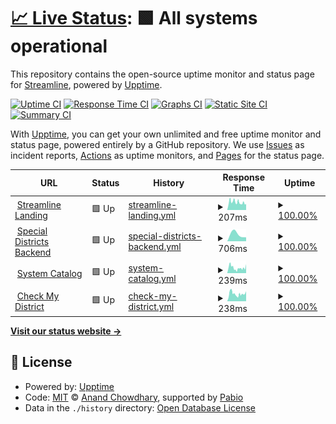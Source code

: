 # [📈 Live Status](https://status.getstreamline.net): <!--live status--> **🟩 All systems operational**

This repository contains the open-source uptime monitor and status page for [Streamline](https://status.getstreamline.net), powered by [Upptime](https://github.com/upptime/upptime).

[![Uptime CI](https://github.com/getstreamline/upptime/workflows/Uptime%20CI/badge.svg)](https://github.com/getstreamline/upptime/actions?query=workflow%3A%22Uptime+CI%22)
[![Response Time CI](https://github.com/getstreamline/upptime/workflows/Response%20Time%20CI/badge.svg)](https://github.com/getstreamline/upptime/actions?query=workflow%3A%22Response+Time+CI%22)
[![Graphs CI](https://github.com/getstreamline/upptime/workflows/Graphs%20CI/badge.svg)](https://github.com/getstreamline/upptime/actions?query=workflow%3A%22Graphs+CI%22)
[![Static Site CI](https://github.com/getstreamline/upptime/workflows/Static%20Site%20CI/badge.svg)](https://github.com/getstreamline/upptime/actions?query=workflow%3A%22Static+Site+CI%22)
[![Summary CI](https://github.com/getstreamline/upptime/workflows/Summary%20CI/badge.svg)](https://github.com/getstreamline/upptime/actions?query=workflow%3A%22Summary+CI%22)

With [Upptime](https://upptime.js.org), you can get your own unlimited and free uptime monitor and status page, powered entirely by a GitHub repository. We use [Issues](https://github.com/getstreamline/upptime/issues) as incident reports, [Actions](https://github.com/getstreamline/upptime/actions) as uptime monitors, and [Pages](https://status.getstreamline.net) for the status page.

<!--start: status pages-->
<!-- This summary is generated by Upptime (https://github.com/upptime/upptime) -->
<!-- Do not edit this manually, your changes will be overwritten -->
<!-- prettier-ignore -->
| URL | Status | History | Response Time | Uptime |
| --- | ------ | ------- | ------------- | ------ |
| <img alt="" src="https://icons.duckduckgo.com/ip3/www.getstreamline.com.ico" height="13"> [Streamline Landing](https://www.getstreamline.com) | 🟩 Up | [streamline-landing.yml](https://github.com/getstreamline/upptime/commits/HEAD/history/streamline-landing.yml) | <details><summary><img alt="Response time graph" src="./graphs/streamline-landing/response-time-week.png" height="20"> 207ms</summary><br><a href="https://status.getstreamline.net/history/streamline-landing"><img alt="Response time 200" src="https://img.shields.io/endpoint?url=https%3A%2F%2Fraw.githubusercontent.com%2Fgetstreamline%2Fupptime%2FHEAD%2Fapi%2Fstreamline-landing%2Fresponse-time.json"></a><br><a href="https://status.getstreamline.net/history/streamline-landing"><img alt="24-hour response time 128" src="https://img.shields.io/endpoint?url=https%3A%2F%2Fraw.githubusercontent.com%2Fgetstreamline%2Fupptime%2FHEAD%2Fapi%2Fstreamline-landing%2Fresponse-time-day.json"></a><br><a href="https://status.getstreamline.net/history/streamline-landing"><img alt="7-day response time 207" src="https://img.shields.io/endpoint?url=https%3A%2F%2Fraw.githubusercontent.com%2Fgetstreamline%2Fupptime%2FHEAD%2Fapi%2Fstreamline-landing%2Fresponse-time-week.json"></a><br><a href="https://status.getstreamline.net/history/streamline-landing"><img alt="30-day response time 200" src="https://img.shields.io/endpoint?url=https%3A%2F%2Fraw.githubusercontent.com%2Fgetstreamline%2Fupptime%2FHEAD%2Fapi%2Fstreamline-landing%2Fresponse-time-month.json"></a><br><a href="https://status.getstreamline.net/history/streamline-landing"><img alt="1-year response time 200" src="https://img.shields.io/endpoint?url=https%3A%2F%2Fraw.githubusercontent.com%2Fgetstreamline%2Fupptime%2FHEAD%2Fapi%2Fstreamline-landing%2Fresponse-time-year.json"></a></details> | <details><summary><a href="https://status.getstreamline.net/history/streamline-landing">100.00%</a></summary><a href="https://status.getstreamline.net/history/streamline-landing"><img alt="All-time uptime 100.00%" src="https://img.shields.io/endpoint?url=https%3A%2F%2Fraw.githubusercontent.com%2Fgetstreamline%2Fupptime%2FHEAD%2Fapi%2Fstreamline-landing%2Fuptime.json"></a><br><a href="https://status.getstreamline.net/history/streamline-landing"><img alt="24-hour uptime 100.00%" src="https://img.shields.io/endpoint?url=https%3A%2F%2Fraw.githubusercontent.com%2Fgetstreamline%2Fupptime%2FHEAD%2Fapi%2Fstreamline-landing%2Fuptime-day.json"></a><br><a href="https://status.getstreamline.net/history/streamline-landing"><img alt="7-day uptime 100.00%" src="https://img.shields.io/endpoint?url=https%3A%2F%2Fraw.githubusercontent.com%2Fgetstreamline%2Fupptime%2FHEAD%2Fapi%2Fstreamline-landing%2Fuptime-week.json"></a><br><a href="https://status.getstreamline.net/history/streamline-landing"><img alt="30-day uptime 100.00%" src="https://img.shields.io/endpoint?url=https%3A%2F%2Fraw.githubusercontent.com%2Fgetstreamline%2Fupptime%2FHEAD%2Fapi%2Fstreamline-landing%2Fuptime-month.json"></a><br><a href="https://status.getstreamline.net/history/streamline-landing"><img alt="1-year uptime 100.00%" src="https://img.shields.io/endpoint?url=https%3A%2F%2Fraw.githubusercontent.com%2Fgetstreamline%2Fupptime%2FHEAD%2Fapi%2Fstreamline-landing%2Fuptime-year.json"></a></details>
| <img alt="" src="https://icons.duckduckgo.com/ip3/production.getstreamline.net.ico" height="13"> [Special Districts Backend](https://production.getstreamline.net) | 🟩 Up | [special-districts-backend.yml](https://github.com/getstreamline/upptime/commits/HEAD/history/special-districts-backend.yml) | <details><summary><img alt="Response time graph" src="./graphs/special-districts-backend/response-time-week.png" height="20"> 706ms</summary><br><a href="https://status.getstreamline.net/history/special-districts-backend"><img alt="Response time 706" src="https://img.shields.io/endpoint?url=https%3A%2F%2Fraw.githubusercontent.com%2Fgetstreamline%2Fupptime%2FHEAD%2Fapi%2Fspecial-districts-backend%2Fresponse-time.json"></a><br><a href="https://status.getstreamline.net/history/special-districts-backend"><img alt="24-hour response time 586" src="https://img.shields.io/endpoint?url=https%3A%2F%2Fraw.githubusercontent.com%2Fgetstreamline%2Fupptime%2FHEAD%2Fapi%2Fspecial-districts-backend%2Fresponse-time-day.json"></a><br><a href="https://status.getstreamline.net/history/special-districts-backend"><img alt="7-day response time 706" src="https://img.shields.io/endpoint?url=https%3A%2F%2Fraw.githubusercontent.com%2Fgetstreamline%2Fupptime%2FHEAD%2Fapi%2Fspecial-districts-backend%2Fresponse-time-week.json"></a><br><a href="https://status.getstreamline.net/history/special-districts-backend"><img alt="30-day response time 706" src="https://img.shields.io/endpoint?url=https%3A%2F%2Fraw.githubusercontent.com%2Fgetstreamline%2Fupptime%2FHEAD%2Fapi%2Fspecial-districts-backend%2Fresponse-time-month.json"></a><br><a href="https://status.getstreamline.net/history/special-districts-backend"><img alt="1-year response time 706" src="https://img.shields.io/endpoint?url=https%3A%2F%2Fraw.githubusercontent.com%2Fgetstreamline%2Fupptime%2FHEAD%2Fapi%2Fspecial-districts-backend%2Fresponse-time-year.json"></a></details> | <details><summary><a href="https://status.getstreamline.net/history/special-districts-backend">100.00%</a></summary><a href="https://status.getstreamline.net/history/special-districts-backend"><img alt="All-time uptime 100.00%" src="https://img.shields.io/endpoint?url=https%3A%2F%2Fraw.githubusercontent.com%2Fgetstreamline%2Fupptime%2FHEAD%2Fapi%2Fspecial-districts-backend%2Fuptime.json"></a><br><a href="https://status.getstreamline.net/history/special-districts-backend"><img alt="24-hour uptime 100.00%" src="https://img.shields.io/endpoint?url=https%3A%2F%2Fraw.githubusercontent.com%2Fgetstreamline%2Fupptime%2FHEAD%2Fapi%2Fspecial-districts-backend%2Fuptime-day.json"></a><br><a href="https://status.getstreamline.net/history/special-districts-backend"><img alt="7-day uptime 100.00%" src="https://img.shields.io/endpoint?url=https%3A%2F%2Fraw.githubusercontent.com%2Fgetstreamline%2Fupptime%2FHEAD%2Fapi%2Fspecial-districts-backend%2Fuptime-week.json"></a><br><a href="https://status.getstreamline.net/history/special-districts-backend"><img alt="30-day uptime 100.00%" src="https://img.shields.io/endpoint?url=https%3A%2F%2Fraw.githubusercontent.com%2Fgetstreamline%2Fupptime%2FHEAD%2Fapi%2Fspecial-districts-backend%2Fuptime-month.json"></a><br><a href="https://status.getstreamline.net/history/special-districts-backend"><img alt="1-year uptime 100.00%" src="https://img.shields.io/endpoint?url=https%3A%2F%2Fraw.githubusercontent.com%2Fgetstreamline%2Fupptime%2FHEAD%2Fapi%2Fspecial-districts-backend%2Fuptime-year.json"></a></details>
| <img alt="" src="https://icons.duckduckgo.com/ip3/www.systemcatalog.net.ico" height="13"> [System Catalog](https://www.systemcatalog.net) | 🟩 Up | [system-catalog.yml](https://github.com/getstreamline/upptime/commits/HEAD/history/system-catalog.yml) | <details><summary><img alt="Response time graph" src="./graphs/system-catalog/response-time-week.png" height="20"> 239ms</summary><br><a href="https://status.getstreamline.net/history/system-catalog"><img alt="Response time 231" src="https://img.shields.io/endpoint?url=https%3A%2F%2Fraw.githubusercontent.com%2Fgetstreamline%2Fupptime%2FHEAD%2Fapi%2Fsystem-catalog%2Fresponse-time.json"></a><br><a href="https://status.getstreamline.net/history/system-catalog"><img alt="24-hour response time 162" src="https://img.shields.io/endpoint?url=https%3A%2F%2Fraw.githubusercontent.com%2Fgetstreamline%2Fupptime%2FHEAD%2Fapi%2Fsystem-catalog%2Fresponse-time-day.json"></a><br><a href="https://status.getstreamline.net/history/system-catalog"><img alt="7-day response time 239" src="https://img.shields.io/endpoint?url=https%3A%2F%2Fraw.githubusercontent.com%2Fgetstreamline%2Fupptime%2FHEAD%2Fapi%2Fsystem-catalog%2Fresponse-time-week.json"></a><br><a href="https://status.getstreamline.net/history/system-catalog"><img alt="30-day response time 231" src="https://img.shields.io/endpoint?url=https%3A%2F%2Fraw.githubusercontent.com%2Fgetstreamline%2Fupptime%2FHEAD%2Fapi%2Fsystem-catalog%2Fresponse-time-month.json"></a><br><a href="https://status.getstreamline.net/history/system-catalog"><img alt="1-year response time 231" src="https://img.shields.io/endpoint?url=https%3A%2F%2Fraw.githubusercontent.com%2Fgetstreamline%2Fupptime%2FHEAD%2Fapi%2Fsystem-catalog%2Fresponse-time-year.json"></a></details> | <details><summary><a href="https://status.getstreamline.net/history/system-catalog">100.00%</a></summary><a href="https://status.getstreamline.net/history/system-catalog"><img alt="All-time uptime 100.00%" src="https://img.shields.io/endpoint?url=https%3A%2F%2Fraw.githubusercontent.com%2Fgetstreamline%2Fupptime%2FHEAD%2Fapi%2Fsystem-catalog%2Fuptime.json"></a><br><a href="https://status.getstreamline.net/history/system-catalog"><img alt="24-hour uptime 100.00%" src="https://img.shields.io/endpoint?url=https%3A%2F%2Fraw.githubusercontent.com%2Fgetstreamline%2Fupptime%2FHEAD%2Fapi%2Fsystem-catalog%2Fuptime-day.json"></a><br><a href="https://status.getstreamline.net/history/system-catalog"><img alt="7-day uptime 100.00%" src="https://img.shields.io/endpoint?url=https%3A%2F%2Fraw.githubusercontent.com%2Fgetstreamline%2Fupptime%2FHEAD%2Fapi%2Fsystem-catalog%2Fuptime-week.json"></a><br><a href="https://status.getstreamline.net/history/system-catalog"><img alt="30-day uptime 100.00%" src="https://img.shields.io/endpoint?url=https%3A%2F%2Fraw.githubusercontent.com%2Fgetstreamline%2Fupptime%2FHEAD%2Fapi%2Fsystem-catalog%2Fuptime-month.json"></a><br><a href="https://status.getstreamline.net/history/system-catalog"><img alt="1-year uptime 100.00%" src="https://img.shields.io/endpoint?url=https%3A%2F%2Fraw.githubusercontent.com%2Fgetstreamline%2Fupptime%2FHEAD%2Fapi%2Fsystem-catalog%2Fuptime-year.json"></a></details>
| <img alt="" src="https://icons.duckduckgo.com/ip3/www.checkmydistrict.org.ico" height="13"> [Check My District](https://www.checkmydistrict.org/) | 🟩 Up | [check-my-district.yml](https://github.com/getstreamline/upptime/commits/HEAD/history/check-my-district.yml) | <details><summary><img alt="Response time graph" src="./graphs/check-my-district/response-time-week.png" height="20"> 238ms</summary><br><a href="https://status.getstreamline.net/history/check-my-district"><img alt="Response time 234" src="https://img.shields.io/endpoint?url=https%3A%2F%2Fraw.githubusercontent.com%2Fgetstreamline%2Fupptime%2FHEAD%2Fapi%2Fcheck-my-district%2Fresponse-time.json"></a><br><a href="https://status.getstreamline.net/history/check-my-district"><img alt="24-hour response time 230" src="https://img.shields.io/endpoint?url=https%3A%2F%2Fraw.githubusercontent.com%2Fgetstreamline%2Fupptime%2FHEAD%2Fapi%2Fcheck-my-district%2Fresponse-time-day.json"></a><br><a href="https://status.getstreamline.net/history/check-my-district"><img alt="7-day response time 238" src="https://img.shields.io/endpoint?url=https%3A%2F%2Fraw.githubusercontent.com%2Fgetstreamline%2Fupptime%2FHEAD%2Fapi%2Fcheck-my-district%2Fresponse-time-week.json"></a><br><a href="https://status.getstreamline.net/history/check-my-district"><img alt="30-day response time 234" src="https://img.shields.io/endpoint?url=https%3A%2F%2Fraw.githubusercontent.com%2Fgetstreamline%2Fupptime%2FHEAD%2Fapi%2Fcheck-my-district%2Fresponse-time-month.json"></a><br><a href="https://status.getstreamline.net/history/check-my-district"><img alt="1-year response time 234" src="https://img.shields.io/endpoint?url=https%3A%2F%2Fraw.githubusercontent.com%2Fgetstreamline%2Fupptime%2FHEAD%2Fapi%2Fcheck-my-district%2Fresponse-time-year.json"></a></details> | <details><summary><a href="https://status.getstreamline.net/history/check-my-district">100.00%</a></summary><a href="https://status.getstreamline.net/history/check-my-district"><img alt="All-time uptime 100.00%" src="https://img.shields.io/endpoint?url=https%3A%2F%2Fraw.githubusercontent.com%2Fgetstreamline%2Fupptime%2FHEAD%2Fapi%2Fcheck-my-district%2Fuptime.json"></a><br><a href="https://status.getstreamline.net/history/check-my-district"><img alt="24-hour uptime 100.00%" src="https://img.shields.io/endpoint?url=https%3A%2F%2Fraw.githubusercontent.com%2Fgetstreamline%2Fupptime%2FHEAD%2Fapi%2Fcheck-my-district%2Fuptime-day.json"></a><br><a href="https://status.getstreamline.net/history/check-my-district"><img alt="7-day uptime 100.00%" src="https://img.shields.io/endpoint?url=https%3A%2F%2Fraw.githubusercontent.com%2Fgetstreamline%2Fupptime%2FHEAD%2Fapi%2Fcheck-my-district%2Fuptime-week.json"></a><br><a href="https://status.getstreamline.net/history/check-my-district"><img alt="30-day uptime 100.00%" src="https://img.shields.io/endpoint?url=https%3A%2F%2Fraw.githubusercontent.com%2Fgetstreamline%2Fupptime%2FHEAD%2Fapi%2Fcheck-my-district%2Fuptime-month.json"></a><br><a href="https://status.getstreamline.net/history/check-my-district"><img alt="1-year uptime 100.00%" src="https://img.shields.io/endpoint?url=https%3A%2F%2Fraw.githubusercontent.com%2Fgetstreamline%2Fupptime%2FHEAD%2Fapi%2Fcheck-my-district%2Fuptime-year.json"></a></details>

<!--end: status pages-->

[**Visit our status website →**](https://status.getstreamline.net)

## 📄 License

- Powered by: [Upptime](https://github.com/upptime/upptime)
- Code: [MIT](./LICENSE) © [Anand Chowdhary](https://anandchowdhary.com), supported by [Pabio](https://pabio.com)
- Data in the `./history` directory: [Open Database License](https://opendatacommons.org/licenses/odbl/1-0/)
